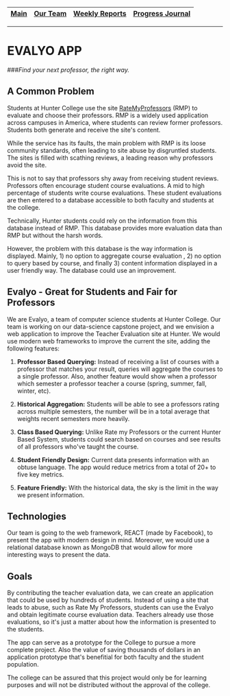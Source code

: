 [Main](#) | [Our Team](../master/our_team/README.md) | [Weekly Reports](../master/weekly_reports/) | [Progress Journal](../master/progress/)
------- | ------- | ------- | -------
---
# EVALYO APP

###*Find your next professor, the right way.*

## A Common Problem

Students at Hunter College use the site [RateMyProfessors](RateMyProfessors.com) (RMP) to evaluate and choose their professors. RMP is a widely used application across campuses in America, where students can review former professors. Students both generate and receive the site's content.

While the service has its faults, the main problem with RMP is its loose community standards, often leading to site abuse by disgruntled students. The sites is filled with scathing reviews, a leading reason why professors avoid the site.

This is not to say that professors shy away from receiving student reviews. Professors often encourage student course evaluations. A mid to high percentage of students write course evaluations. These student evaluations are then entered to a database accessible to both faculty and students at the college.

Technically, Hunter students could rely on the information from this database instead of RMP. This database provides more evaluation data than RMP but without the harsh words.

However, the problem with this database is the way information is displayed. Mainly, 1) no option to aggregate course evaluation , 2) no option to query based by course, and finally 3) content information displayed in a user friendly way. The database could use an improvement.

## Evalyo - Great for Students and Fair for Professors

We are Evalyo, a team of computer science students at Hunter College. Our team is working on our data-science capstone project, and we envision a web application to improve the Teacher Evaluation site at Hunter. We would use modern web frameworks to improve the current the site, adding the following features:

1. **Professor Based Querying:** Instead of receiving a list of courses with a professor that matches your result, queries will aggregate the courses to a single professor. Also, another feature would show when a professor which semester a professor teacher a course (spring, summer, fall, winter, etc).

2. **Historical Aggregation:** Students will be able to see a professors rating across multiple semesters, the number will be in a total average that weights recent semesters more heavily.

3. **Class Based Querying:** Unlike Rate my Professors or the current Hunter Based System, students could search based on courses and see results of all professors who've taught the course.

4. **Student Friendly Design:** Current data presents information with an obtuse language. The app would reduce metrics from a total of 20+ to five key metrics.

5. **Feature Friendly:** With the historical data, the sky is the limit in the way we present information.

## Technologies

Our team is going to the web framework, REACT (made by Facebook), to present the app with modern design in mind. Moreover, we would use a relational database known as MongoDB that would allow for more interesting ways to present the data.

## Goals

By contributing the teacher evaluation data, we can create an application that could be used by hundreds of students. Instead of using a site that leads to abuse, such as Rate My Professors, students can use the Evalyo and obtain legitimate course evaluation data. Teachers already use those evaluations, so it's just a matter about how the information is presented to the students.

The app can serve as a prototype for the College to pursue a more complete project. Also the value of saving thousands of dollars in an application prototype that's benefitial for both faculty and the student population.

The college can be assured that this project would only be for learning purposes and will not be distributed without the approval of the college.
